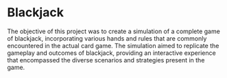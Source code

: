# Blackjack
The objective of this project was to create a simulation of a complete game of blackjack, incorporating various hands and rules that are commonly encountered in the actual card game. The simulation aimed to replicate the gameplay and outcomes of blackjack, providing an interactive experience that encompassed the diverse scenarios and strategies present in the game.
